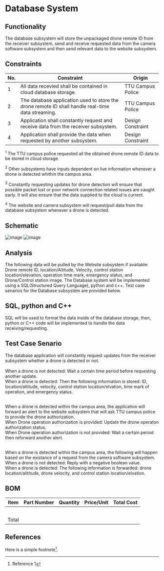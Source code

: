 # Database System
## Functionality
The database subsystem will store the unpackaged drone remote ID from the receiver subsystem, send and receive requested data from the camera software subsystem and then send relevant data to the website subsystem.
## Constraints
| No.| Constraint | Origin |
| -- | --------- |--------|
|  1 | All data recevied shall be contained in cloud database storage. | TTU Campus Police |
|  2 | The database application used to store the drone remote ID shall handle real-time data streaming. | TTU Campus Police |    
|  3 | Application shall constantly request and receive data from the receiver subsystem. | Design Constraint |
|  4 | Application shall provide the data when requested by another subsystem. | Design Constraint |

<sup>1</sup> 
The TTU campus police requested all the obtained drone remote ID data to be stored in cloud storage.

<sup>2</sup> 
Other subsystems have inputs dependent on live information whenever a drone is detected whithin the campus area.

<sup>3</sup> 
Constantly requesting updates for drone detection will ensure that possible packet lost or poor network connection related issues are caught early. It will also ensure that the data supplied to the cloud is current. 

<sup>4</sup> 
The website and camera subsystem will request/pull data from the database subsystem whenever a drone is detected.

## Schematic
![image](https://github.com/mrnye42/Drone-Tracker-Project/assets/113947428/3ba8fc14-7e0f-4cbe-b26b-8a761d125e5b)
![image](https://github.com/mrnye42/Drone-Tracker-Project/assets/113947428/fab463f7-9778-4e9d-abe5-add71418a55c)

## Analysis
The following data will be pulled by the Website subsystem if available: Drone remote ID, location/Altitude, Velocity, control station location/elevation, operation time mark, emergency status, and Drone/Control station image. The Database system will be implemented using a SQL(Structured Query Language), python and c++. Test case senarios for the Database subsystem are provided below.

## SQL, python and C++
SQL will be used to format the data inside of the database storage, then, python or C++ code will be implemented to handle the data receiving/requesting.

## Test Case Senario
The database application will constantly request updates from the receiver subsystem whether a drone is detected or not.<br />  
When a drone is not detected: Wait a certain time period before requesting another update.<br /> 
When a drone is detected: Then the following information is stored: ID, location/altitude, velocity, control station location/elvation, time mark of operation, and emergency status.<br /><br />

When a drone is detected within the campus area, the application will forward an alert to the website subsystem that will ask TTU campus police to provide the drone authorization.<br />
When Drone operation authorization is provided: Update the drone operaton authorization status.<br /> 
When Drone operation authorization is not provided: Wait a certain period then reforward another alert.<br /><br />

When a drone is detected within the campus area, the following will happen based on the existance of a request from the camera software subsystem.<br />
When a drone is not detected: Reply with a negative boolean value.<br /> 
When a drone is detected: The following information is forwarded: drone location/alititude, drone velocity, and control station location/elvation.<br />

## BOM
| Item     | Part Number | Quantity | Price/Unit     | Total Cost |
| -------- | ------------| -------- |----------------|------------|
|          |             |          |                |            |
|          |             |          |                |            |
|          |             |          |                |            |
|          |             |          |                |            |
|          |             |          |                |            |
|Total     |             |          |                |            |

## References
<!-- This is how to do footnotes for the references: --> 
Here is a simple footnote[^1].
[^1]: Reference 1
[^2]: Reference 2 
[^3]: Reference 3
<!--etc.-->
